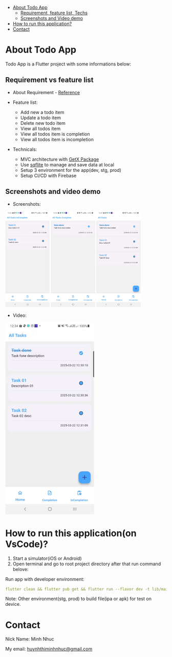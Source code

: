 - [About Todo App](#about_to_do_app)
    - [Requirement, feature list, Techs](#requirement)
    - [Screenshots and Video demo](#screenshoot-and-video-demo)
- [How to run this application?](#How-to-run-this-application?)
- [Contact](#Contact)

# About Todo App
Todo App is a Flutter project with some informations below:
## Requirement vs feature list
- About Requirement - [Reference](https://drive.google.com/drive/folders/1dFsp3GZ40lc8gURTDVCPQgrbBpxc6enk?usp=sharing)

- Feature list:

    * Add new a todo item
    * Update a todo item
    * Delete new todo item
    * View all todos item
    * View all todos item is completion
    * View all todos item is incompletion

- Technicals:

    * MVC architecture with [GetX Package](https://pub.dev/packages/get)
    * Use [sqflite](https://pub.dev/packages/sqflite) to manage and save data at local
    * Setup 3 environment for the app(dev, stg, prod)
    * Setup CI/CD with Firebase

## Screenshots and video demo

- Screenshots:

<img src="https://github.com/HuynhThiMinhNhuc/task_manager_getx/blob/main/screenshots/android/all.jpg" height="300em" />   <img src="https://github.com/HuynhThiMinhNhuc/task_manager_getx/blob/main/screenshots/android/completed.jpg" height="300em" />    <img src="https://github.com/HuynhThiMinhNhuc/task_manager_getx/blob/main/screenshots/android/in_completed.jpg" height="300em" /> 

- Video:

<img src="https://github.com/HuynhThiMinhNhuc/task_manager_getx/blob/main/screenshots/android/demo.gif" height="600em" />

# How to run this application(on VsCode)?

1. Start a simulator(iOS or Android)
2. Open terminal and go to root project directory after that run command belove:

Run app with developer environment:
```yaml
flutter clean && flutter pub get && flutter run --flavor dev -t lib/main_dev.dart 
```
Note: Other environment(stg, prod) to build file(ipa or apk) for test on device.

# Contact

Nick Name: Minh Nhuc

My email: huynhthiminhnhuc@gmail.com

